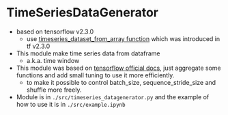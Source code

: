# TimeSeriesDataGenerator
- based on tensorflow v2.3.0
    - use [timeseries_dataset_from_array function](https://www.tensorflow.org/api_docs/python/tf/keras/preprocessing/timeseries_dataset_from_array) which was introduced in tf v2.3.0 
- This module make time series data from dataframe
    - a.k.a. time window
- This module was based on [tensorflow official docs](https://www.tensorflow.org/tutorials/structured_data/time_series#data_windowing), just aggregate some functions and add small tuning to use it more efficiently.
    - to make it possible to control batch_size, sequence_stride_size and shuffle more freely.
- Module is in `./src/timeseries_datagenerator.py` and the example of how to use it is in `./src/example.ipynb`